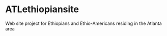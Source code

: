 ATLethiopiansite
================

Web site project for Ethiopians and Ethio-Americans residing in the Atlanta area 
